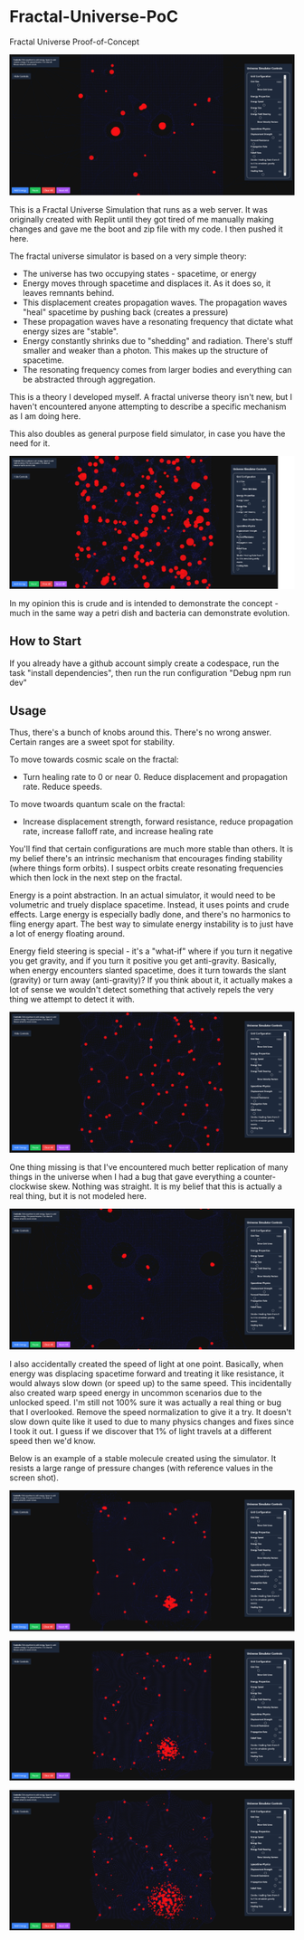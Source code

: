 # Fractal-Universe-PoC

Fractal Universe Proof-of-Concept

![Fractal Universe Simulator Screenshot](images/simulator-screen-1.png)

This is a Fractal Universe Simulation that runs as a web server. It was originally created with Replit until they got tired
of me manually making changes and gave me the boot and zip file with my code. I then pushed it here.

The fractal universe simulator is based on a very simple theory:

- The universe has two occupying states - spacetime, or energy
- Energy moves through spacetime and displaces it. As it does so, it leaves remnants behind.
- This displacement creates propagation waves. The propagation waves "heal" spacetime by pushing back (creates a pressure)
- These propagation waves have a resonating frequency that dictate what energy sizes are "stable".
- Energy constantly shrinks due to "shedding" and radiation. There's stuff smaller and weaker than a photon. This makes up the structure of spacetime.
- The resonating frequency comes from larger bodies and everything can be abstracted through aggregation.

This is a theory I developed myself. A fractal universe theory isn't new, but I haven't encountered anyone attempting to describe a specific mechanism
as I am doing here.

This also doubles as general purpose field simulator, in case you have the need for it.

![Fractal Universe Simulator Screenshot](images/simulator-screen-2.png)

In my opinion this is crude and is intended to demonstrate the concept - much in the same way a petri dish and bacteria can demonstrate evolution.

## How to Start

If you already have a github account simply create a codespace, run the task "install dependencies", then run the run configuration "Debug npm run dev"

## Usage

Thus, there's a bunch of knobs around this. There's no wrong answer. Certain ranges are a sweet spot for stability.

To move towards cosmic scale on the fractal:

- Turn healing rate to 0 or near 0. Reduce displacement and propagation rate. Reduce speeds.

To move twoards quantum scale on the fractal:

- Increase displacement strength, forward resistance, reduce propagation rate, increase falloff rate, and increase healing rate

You'll find that certain configurations are much more stable than others. It is my belief there's an intrinsic mechanism that
encourages finding stability (where things form orbits). I suspect orbits create resonating frequencies which then lock in the next step on the fractal.

Energy is a point abstraction. In an actual simulator, it would need to be volumetric and truely displace spacetime. Instead, it uses
points and crude effects. Large energy is especially badly done, and there's no harmonics to fling energy apart. The best way to
simulate energy instability is to just have a lot of energy floating around.

Energy field steering is special - it's a "what-if" where if you turn it negative you get gravity, and if you turn it positive you get anti-gravity.
Basically, when energy encounters slanted spacetime, does it turn towards the slant (gravity) or turn away (anti-gravity)? If you think about it,
it actually makes a lot of sense we wouldn't detect something that actively repels the very thing we attempt to detect it with.

![Anti-gravity screen](images/simulator-screen-3.png)

One thing missing is that I've encountered much better replication of many things in the universe when I had a bug that gave everything a counter-clockwise skew. Nothing was straight. It is my belief that this is actually a real thing, but it is not modeled here.

![Fractal Universe Simulator Screenshot](images/simulator-screen-4.png)

I also accidentally created the speed of light at one point. Basically, when energy was displacing spacetime forward and treating it like
resistance, it would always slow down (or speed up) to the same speed. This incidentally also created warp speed energy in uncommon scenarios due to the unlocked speed. I'm still not
100% sure it was actually a real thing or bug that I overlooked. Remove the speed normalization to give it a try. It doesn't slow down quite like
it used to due to many physics changes and fixes since I took it out. I guess if we discover that 1% of light travels at a different speed then we'd know.

Below is an example of a stable molecule created using the simulator. It resists a large range of pressure changes (with reference values in the screen shot).

![Fractal Universe Simulator Screenshot](images/simulator-screen-5.png)

![Fractal Universe Simulator Screenshot](images/simulator-screen-6.png)

![Fractal Universe Simulator Screenshot](images/simulator-screen-7.png)
